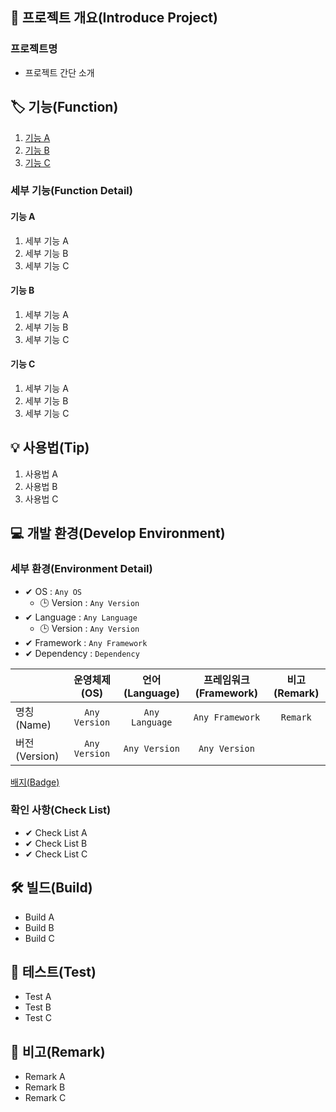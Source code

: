## 📕 프로젝트 개요(Introduce Project)

### 프로젝트명

* 프로젝트 간단 소개

## 🏷️ 기능(Function)

1. [기능 A](#기능-A)
2. [기능 B](#기능-B)
3. [기능 C](#기능-C)

### 세부 기능(Function Detail)

#### 기능 A

   1. 세부 기능 A
   2. 세부 기능 B
   3. 세부 기능 C

#### 기능 B

   1. 세부 기능 A
   2. 세부 기능 B
   3. 세부 기능 C

#### 기능 C

   1. 세부 기능 A
   2. 세부 기능 B
   3. 세부 기능 C

## 💡 사용법(Tip)

 1. 사용법 A
 2. 사용법 B
 3. 사용법 C

## 💻 개발 환경(Develop Environment)

### 세부 환경(Environment Detail)

* ✔ OS : `Any OS`
  * 🕒 Version : `Any Version`
* ✔ Language : `Any Language`
  * 🕒 Version : `Any Version`
* ✔ Framework : `Any Framework`
* ✔ Dependency : `Dependency`

||운영체제(OS)|언어(Language)|프레임워크(Framework)|비고(Remark)|
|-|:-:|:-:|:-:|:-:|
|명칭(Name)|`Any Version`|`Any Language`|`Any Framework`|`Remark`|
|버전(Version)|`Any Version`|`Any Version`|`Any Version`||

[배지(Badge)](./Badge/BadgeTemplate.md)

### 확인 사항(Check List)

* ✔ Check List A
* ✔ Check List B
* ✔ Check List C

## 🛠️ 빌드(Build)

* Build A
* Build B
* Build C

## 🧪 테스트(Test)

* Test A
* Test B
* Test C

## 📖 비고(Remark)

* Remark A
* Remark B
* Remark C
